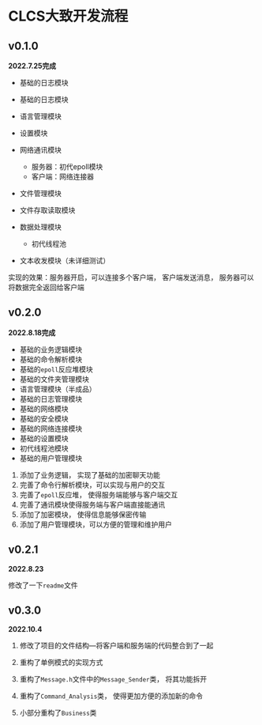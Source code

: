 # CLCS大致开发流程

##  v0.1.0

**2022.7.25完成**

* 基础的日志模块

* 基础的日志模块

* 语言管理模块
* 设置模块
* 网络通讯模块

  * 服务器：初代epoll模块
  * 客户端：网络连接器
  
* 文件管理模块
* 文件存取读取模块
* 数据处理模块
  * 初代线程池

* 文本收发模块（未详细测试）

实现的效果：服务器开启，可以连接多个客户端， 客户端发送消息， 服务器可以将数据完全返回给客户端

## v0.2.0

**2022.8.18完成**

* 基础的业务逻辑模块
* 基础的命令解析模块
* 基础的`epoll`反应堆模块
* 基础的文件夹管理模块
* 语言管理模块（半成品）
* 基础的日志管理模块
* 基础的网络模块
* 基础的安全模块
* 基础的网络连接模块
* 基础的设置模块
* 初代线程池模块
* 基础的用户管理模块



1. 添加了业务逻辑， 实现了基础的加密聊天功能
2. 完善了命令行解析模块，可以实现与用户的交互
3. 完善了`epoll`反应堆， 使得服务端能够与客户端交互
4. 完善了通讯模块使得服务端与客户端直接能通讯
5. 添加了加密模块， 使得信息能够保密传输
6. 添加了用户管理模块，可以方便的管理和维护用户

## v0.2.1

**2022.8.23**

修改了一下`readme`文件



## v0.3.0

**2022.10.4**

1. 修改了项目的文件结构—将客户端和服务端的代码整合到了一起

2. 重构了单例模式的实现方式

3. 重构了`Message.h`文件中的`Message_Sender`类， 将其功能拆开

4. 重构了`Command_Analysis`类， 使得更加方便的添加新的命令
5. 小部分重构了`Business`类

